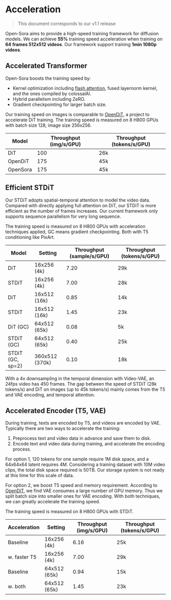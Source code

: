# Acceleration

>This document corresponds to our v1.1 release

Open-Sora aims to provide a high-speed training framework for diffusion models. We can achieve **55%** training speed acceleration when training on **64 frames 512x512 videos**. Our framework support training **1min 1080p videos**.

## Accelerated Transformer

Open-Sora boosts the training speed by:

- Kernel optimization including [flash attention](https://github.com/Dao-AILab/flash-attention), fused layernorm kernel, and the ones compiled by colossalAI.
- Hybrid parallelism including ZeRO.
- Gradient checkpointing for larger batch size.

Our training speed on images is comparable to [OpenDiT](https://github.com/NUS-HPC-AI-Lab/OpenDiT), a project to accelerate DiT training. The training speed is measured on 8 H800 GPUs with batch size 128, image size 256x256.

| Model    | Throughput (img/s/GPU) | Throughput (tokens/s/GPU) |
| -------- | ---------------------- | ------------------------- |
| DiT      | 100                    | 26k                       |
| OpenDiT  | 175                    | 45k                       |
| OpenSora | 175                    | 45k                       |

## Efficient STDiT

Our STDiT adopts spatial-temporal attention to model the video data. Compared with directly applying full attention on DiT, our STDiT is more efficient as the number of frames increases. Our current framework only supports sequence parallelism for very long sequence.

The training speed is measured on 8 H800 GPUs with acceleration techniques applied, GC means gradient checkpointing. Both with T5 conditioning like PixArt.

| Model            | Setting        | Throughput (sample/s/GPU) | Throughput (tokens/s/GPU) |
| ---------------- | -------------- | ------------------------- | ------------------------- |
| DiT              | 16x256  (4k)   | 7.20                      | 29k                       |
| STDiT            | 16x256  (4k)   | 7.00                      | 28k                       |
| DiT              | 16x512  (16k)  | 0.85                      | 14k                       |
| STDiT            | 16x512  (16k)  | 1.45                      | 23k                       |
| DiT (GC)         | 64x512  (65k)  | 0.08                      | 5k                        |
| STDiT (GC)       | 64x512  (65k)  | 0.40                      | 25k                       |
| STDiT (GC, sp=2) | 360x512 (370k) | 0.10                      | 18k                       |

With a 4x downsampling in the temporal dimension with Video-VAE, an 24fps video has 450 frames. The gap between the speed of STDiT (28k tokens/s) and DiT on images (up to 45k tokens/s) mainly comes from the T5 and VAE encoding, and temporal attention.

## Accelerated Encoder (T5, VAE)

During training, texts are encoded by T5, and videos are encoded by VAE. Typically there are two ways to accelerate the training:

1. Preprocess text and video data in advance and save them to disk.
2. Encode text and video data during training, and accelerate the encoding process.

For option 1, 120 tokens for one sample require 1M disk space, and a 64x64x64 latent requires 4M. Considering a training dataset with 10M video clips, the total disk space required is 50TB. Our storage system is not ready at this time for this scale of data.

For option 2, we boost T5 speed and memory requirement. According to [OpenDiT](https://github.com/NUS-HPC-AI-Lab/OpenDiT), we find VAE consumes a large number of GPU memory. Thus we split batch size into smaller ones for VAE encoding. With both techniques, we can greatly accelerate the training speed.

The training speed is measured on 8 H800 GPUs with STDiT.

| Acceleration | Setting       | Throughput (img/s/GPU) | Throughput (tokens/s/GPU) |
| ------------ | ------------- | ---------------------- | ------------------------- |
| Baseline     | 16x256  (4k)  | 6.16                   | 25k                       |
| w. faster T5 | 16x256  (4k)  | 7.00                   | 29k                       |
| Baseline     | 64x512  (65k) | 0.94                   | 15k                       |
| w. both      | 64x512  (65k) | 1.45                   | 23k                       |
